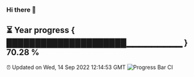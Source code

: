 ### Hi there 👋
⏳ Year progress { █████████████████████▁▁▁▁▁▁▁▁▁ } 70.28 %
---
⏰ Updated on Wed, 14 Sep 2022 12:14:53 GMT
![Progress Bar CI](https://github.com/Moyi321/Moyi321/workflows/Progress%20Bar%20CI/badge.svg)
